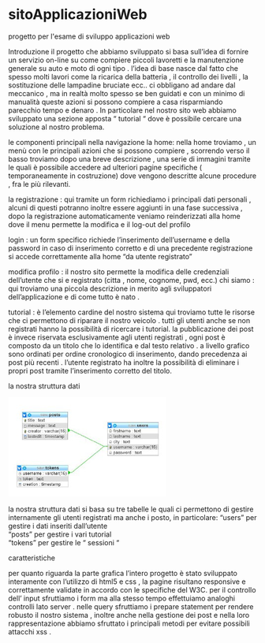 # sitoApplicazioniWeb
progetto per l'esame di sviluppo applicazioni web

Introduzione
il progetto che abbiamo sviluppato si basa sull’idea di fornire un servizio on-line su come compiere  piccoli lavoretti  e  la manutenzione generale su auto e moto di ogni tipo .  l’idea di base nasce dal fatto che spesso molti lavori come la ricarica della batteria  , il controllo dei livelli , la sostituzione delle lampadine bruciate ecc.. ci obbligano ad andare dal meccanico , ma in realtà molto spesso se ben guidati e  con un minimo di manualità queste azioni si possono compiere a casa risparmiando parecchio tempo e denaro . In particolare nel nostro sito web abbiamo sviluppato una sezione apposta “ tutorial “  dove è possibile cercare una soluzione al nostro problema.  




le componenti principali nella navigazione
la home:
nella home troviamo , un  menù  con le principali azioni che si possono compiere , scorrendo verso il basso troviamo dopo una breve descrizione  , una serie di immagini tramite le quali è possibile accedere ad ulteriori pagine specifiche ( temporaneamente in costruzione) dove vengono descritte alcune procedure , fra le più rilevanti.  

la registrazione : 
qui tramite un form richiediamo i principali dati personali , alcuni di questi potranno inoltre essere aggiunti in una fase successiva , dopo la registrazione automaticamente veniamo reinderizzati alla home  dove il menu permette la modifica e  il log-out del profilo 

login : 
un form specifico richiede l’inserimento dell’username e  della password in caso di inserimento corretto e di una precedente registrazione si accede correttamente  alla home “da utente registrato”

modifica profilo : 
il nostro sito permette la modifica delle credenziali dell’utente che si e registrato   (citta , nome, cognome, pwd, ecc.)
chi siamo : 
qui troviamo una piccola descrizione in merito agli sviluppatori dell’applicazione e di come tutto è nato .

tutorial : 
è l’elemento cardine del nostro sistema qui troviamo tutte le risorse che ci permettono di riparare il nostro veicolo . tutti gli utenti anche se non registrati hanno la possibilità di ricercare i tutorial.  la pubblicazione dei post è invece riservata esclusivamente agli utenti registrati , ogni post  è composto da un  titolo  che lo identifica  e dal testo relativo . a livello grafico sono ordinati per ordine cronologico di inserimento, dando precedenza ai post più recenti  . l’utente registrato ha inoltre la possibilità di eliminare i propri post tramite l’inserimento corretto del titolo.
 
la nostra struttura dati 

![Screenshot](db.png)

la nostra struttura dati si basa su tre tabelle le quali ci permettono di gestire internamente gli utenti registrati ma anche i posto, in particolare:
“users” per  gestire i dati inseriti dall’utente  
“posts” per gestire i vari tutorial  
“tokens”  per gestire le “ sessioni “ 
 
caratteristiche 
 
per quanto riguarda la parte grafica l’intero progetto è stato sviluppato interamente con l’utilizzo di html5  e css , la pagine risultano responsive  e correttamente validate  in accordo con le specifiche del W3C.
 per il controllo dell’ input sfruttiamo i form ma alla stesso tempo effettuiamo analoghi controlli lato server .
nelle query sfruttiamo i prepare statement per rendere robusto il nostro sistema , inoltre anche nella gestione dei post e nella loro rappresentazione  abbiamo sfruttato i principali metodi per evitare possibili attacchi xss .
